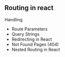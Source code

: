 ## Routing in react

Handling

- Route Parameters
- Query Strings
- Redirecting in React
- Not Found Pages (404)
- Nested Routing in React
